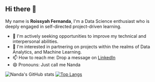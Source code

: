 ## Hi there 👋

My name is **Roissyah Fernanda**, I'm a Data Science enthusiast who is deeply engaged in self-directed project-driven learning. 

- 🌱 I'm actively seeking opportunities to improve my technical and interpersonal abilities.
- 👯 I'm interested in partnering on projects within the realms of Data Analytics, and Machine Learning.
- 📫 How to reach me: Drop a message on [LinkedIn](https://www.linkedin.com/in/roissyahfernanda/)
- 😄 Pronouns: Just call me Nanda

![Nanda's GitHub stats](https://github-readme-stats.vercel.app/api?username=roissyahf)
[![Top Langs](https://github-readme-stats.vercel.app/api/top-langs/?username=roissyahf&layout=donut)](https://github.com/anuraghazra/github-readme-stats)
